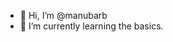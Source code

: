 - 👋 Hi, I’m @manubarb
- 🌱 I’m currently learning the basics.


<!---
manubarb/manubarb is a ✨ special ✨ repository because its `README.md` (this file) appears on your GitHub profile.
You can click the Preview link to take a look at your changes.
--->
